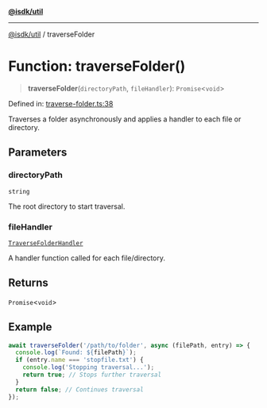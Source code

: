 [**@isdk/util**](../README.md)

***

[@isdk/util](../globals.md) / traverseFolder

# Function: traverseFolder()

> **traverseFolder**(`directoryPath`, `fileHandler`): `Promise`\<`void`\>

Defined in: [traverse-folder.ts:38](https://github.com/isdk/util.js/blob/d56ec17a58f2c8d32fa62a973286199a24a5c2c7/src/traverse-folder.ts#L38)

Traverses a folder asynchronously and applies a handler to each file or directory.

## Parameters

### directoryPath

`string`

The root directory to start traversal.

### fileHandler

[`TraverseFolderHandler`](../type-aliases/TraverseFolderHandler.md)

A handler function called for each file/directory.

## Returns

`Promise`\<`void`\>

## Example

```typescript
await traverseFolder('/path/to/folder', async (filePath, entry) => {
  console.log(`Found: ${filePath}`);
  if (entry.name === 'stopfile.txt') {
    console.log('Stopping traversal...');
    return true; // Stops further traversal
  }
  return false; // Continues traversal
});
```
